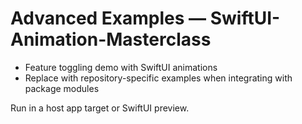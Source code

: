 # Advanced Examples — SwiftUI-Animation-Masterclass

- Feature toggling demo with SwiftUI animations
- Replace with repository-specific examples when integrating with package modules

Run in a host app target or SwiftUI preview.
